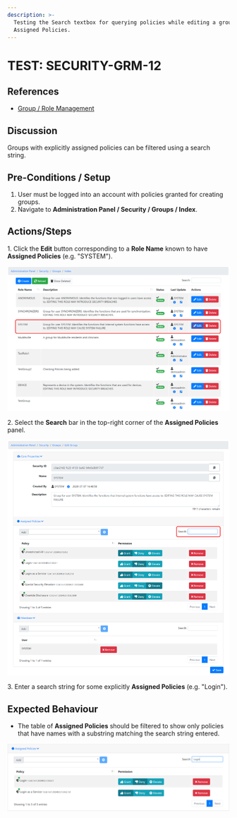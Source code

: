 ```yaml
---
description: >-
  Testing the Search textbox for querying policies while editing a group's
  Assigned Policies.
---
```


# TEST: SECURITY-GRM-12

## References

* [Group / Role Management](../../../../../../../operations-1/system-administration/security-administration/group-role-management.md)

## Discussion

Groups with explicitly assigned policies can be filtered using a search string.&#x20;

## Pre-Conditions / Setup

1. User must be logged into an account with policies granted for creating groups.
2. Navigate to **Administration Panel / Security / Groups / Index**.&#x20;

## Actions/Steps

1\. Click the **Edit** button corresponding to a **Role Name** known to have **Assigned Policies** (e.g. "SYSTEM").

![](<../../../../../../../.gitbook/assets/image (377).png>)

2\. Select the **Search** bar in the top-right corner of the **Assigned Policies** panel.

![](<../../../../../../../.gitbook/assets/image (363).png>)

3\. Enter a search string for some explicitly **Assigned Policies** (e.g. "Login").

## Expected Behaviour

* The table of **Assigned Policies** should be filtered to show only policies that have names with a substring matching the search string entered.&#x20;

![](<../../../../../../../.gitbook/assets/image (362).png>)
